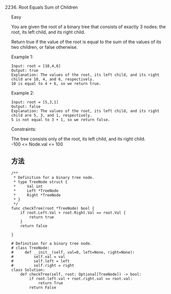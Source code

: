 2236. Root Equals Sum of Children


Easy


You are given the root of a binary tree that consists of exactly 3 nodes: the root, its left child, and its right child.

Return true if the value of the root is equal to the sum of the values of its two children, or false otherwise.

 

Example 1:


```
Input: root = [10,4,6]
Output: true
Explanation: The values of the root, its left child, and its right child are 10, 4, and 6, respectively.
10 is equal to 4 + 6, so we return true.
```

Example 2:


```
Input: root = [5,3,1]
Output: false
Explanation: The values of the root, its left child, and its right child are 5, 3, and 1, respectively.
5 is not equal to 3 + 1, so we return false.
```
 

Constraints:

The tree consists only of the root, its left child, and its right child.   
-100 <= Node.val <= 100


## 方法



```
/**
 * Definition for a binary tree node.
 * type TreeNode struct {
 *     Val int
 *     Left *TreeNode
 *     Right *TreeNode
 * }
 */
func checkTree(root *TreeNode) bool {
    if root.Left.Val + root.Right.Val == root.Val {
        return true
    }
    return false
    
}
```


```
# Definition for a binary tree node.
# class TreeNode:
#     def __init__(self, val=0, left=None, right=None):
#         self.val = val
#         self.left = left
#         self.right = right
class Solution:
    def checkTree(self, root: Optional[TreeNode]) -> bool:
        if root.left.val + root.right.val == root.val:
            return True
        return False
```